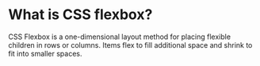 # What is CSS flexbox?
CSS Flexbox is a one-dimensional layout method for placing flexible children in rows or columns. Items flex to fill additional space and shrink to fit into smaller spaces.

